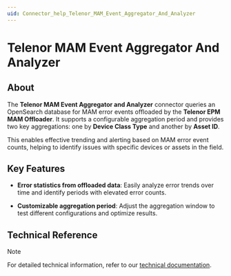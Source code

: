 ```yaml
---
uid: Connector_help_Telenor_MAM_Event_Aggregator_And_Analyzer
---
```


# Telenor MAM Event Aggregator And Analyzer

## About

The **Telenor MAM Event Aggregator and Analyzer** connector queries an OpenSearch database for MAM error events offloaded by the **Telenor EPM MAM Offloader**. It supports a configurable aggregation period and provides two key aggregations: one by **Device Class Type** and another by **Asset ID**.

This enables effective trending and alerting based on MAM error event counts, helping to identify issues with specific devices or assets in the field.

## Key Features

- **Error statistics from offloaded data**: Easily analyze error trends over time and identify periods with elevated error counts.

- **Customizable aggregation period**: Adjust the aggregation window to test different configurations and optimize results.

## Technical Reference

> [!NOTE]
> For detailed technical information, refer to our [technical documentation](xref:Connector_help_Telenor_MAM_Event_Aggregator_And_Analyzer_Technical).
